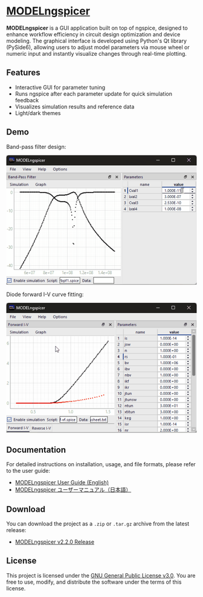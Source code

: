 # [MODELngspicer](https://github.com/neurois3/MODELngspicer)

**MODELngspicer** is a GUI application built on top of ngspice, designed to enhance workflow efficiency in circuit design optimization and device modeling. The graphical interface is developed using Python's Qt library (PySide6), allowing users to adjust model parameters via mouse wheel or numeric input and instantly visualize changes through real-time plotting.

## Features

- Interactive GUI for parameter tuning
- Runs ngspice after each parameter update for quick simulation feedback
- Visualizes simulation results and reference data
- Light/dark themes

## Demo

Band-pass filter design:

<img src="https://raw.githubusercontent.com/neurois3/MODELngspicer/refs/heads/develop/docs/docsrc/images/demo_bpf_design.gif" alt="MODELngspicer Demo 1">

Diode forward I-V curve fitting:

<img src="https://raw.githubusercontent.com/neurois3/MODELngspicer/refs/heads/develop/docs/docsrc/images/demo_diode_modeling.gif" alt="MODELngspicer Demo 2">

## Documentation

For detailed instructions on installation, usage, and file formats, please refer to the user guide:

- [MODELngspicer User Guide (English)](https://github.com/neurois3/MODELngspicer/blob/main/docs/MODELngspicer_User_Guide.pdf)  
- [MODELngspicer ユーザーマニュアル（日本語）](https://github.com/neurois3/MODELngspicer/blob/main/docs/MODELngspicer_User_Guide_JP.pdf)

## Download

You can download the project as a `.zip` or `.tar.gz` archive from the latest release:

- [MODELngspicer v2.2.0 Release](https://github.com/neurois3/MODELngspicer/releases/tag/v2.2.0)

## License

This project is licensed under the [GNU General Public License v3.0](https://www.gnu.org/licenses/gpl-3.0.en.html). You are free to use, modify, and distribute the software under the terms of this license.
